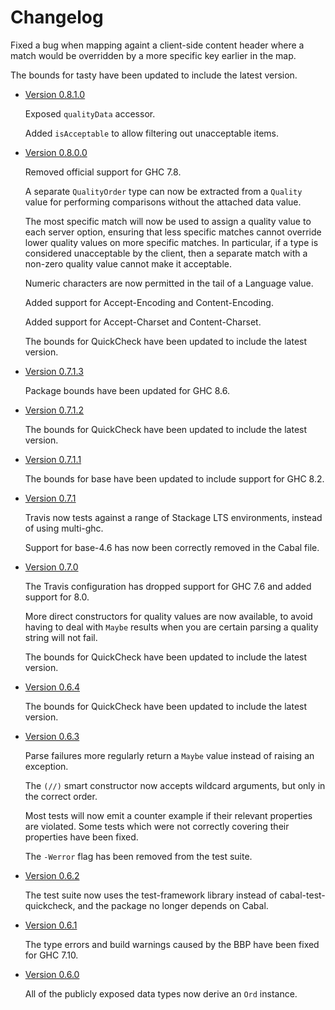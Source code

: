 Changelog
=========

  Fixed a bug when mapping againt a client-side content header where a
  match would be overridden by a more specific key earlier in the map.

  The bounds for tasty have been updated to include the latest version.

- [Version 0.8.1.0](https://github.com/zmthy/http-media/releases/tag/v0.8.1.0)

  Exposed `qualityData` accessor.

  Added `isAcceptable` to allow filtering out unacceptable items.

- [Version 0.8.0.0](https://github.com/zmthy/http-media/releases/tag/v0.8.0.0)

  Removed official support for GHC 7.8.

  A separate `QualityOrder` type can now be extracted from a `Quality`
  value for performing comparisons without the attached data value.

  The most specific match will now be used to assign a quality value to
  each server option, ensuring that less specific matches cannot
  override lower quality values on more specific matches. In particular,
  if a type is considered unacceptable by the client, then a separate
  match with a non-zero quality value cannot make it acceptable.

  Numeric characters are now permitted in the tail of a Language value.

  Added support for Accept-Encoding and Content-Encoding.

  Added support for Accept-Charset and Content-Charset.

  The bounds for QuickCheck have been updated to include the latest
  version.

- [Version 0.7.1.3](https://github.com/zmthy/http-media/releases/tag/v0.7.1.3)

  Package bounds have been updated for GHC 8.6.

- [Version 0.7.1.2](https://github.com/zmthy/http-media/releases/tag/v0.7.1.2)

  The bounds for QuickCheck have been updated to include the latest
  version.

- [Version 0.7.1.1](https://github.com/zmthy/http-media/releases/tag/v0.7.1.1)

  The bounds for base have been updated to include support for GHC 8.2.

- [Version 0.7.1](https://github.com/zmthy/http-media/releases/tag/v0.7.1)

  Travis now tests against a range of Stackage LTS environments, instead
  of using multi-ghc.

  Support for base-4.6 has now been correctly removed in the Cabal file.

- [Version 0.7.0](https://github.com/zmthy/http-media/releases/tag/v0.7.0)

  The Travis configuration has dropped support for GHC 7.6 and added
  support for 8.0.

  More direct constructors for quality values are now available, to
  avoid having to deal with `Maybe` results when you are certain parsing
  a quality string will not fail.

  The bounds for QuickCheck have been updated to include the latest
  version.

- [Version 0.6.4](https://github.com/zmthy/http-media/releases/tag/v0.6.4)

  The bounds for QuickCheck have been updated to include the latest
  version.

- [Version 0.6.3](https://github.com/zmthy/http-media/releases/tag/v0.6.3)

  Parse failures more regularly return a `Maybe` value instead of
  raising an exception.

  The `(//)` smart constructor now accepts wildcard arguments, but only
  in the correct order.

  Most tests will now emit a counter example if their relevant
  properties are violated.  Some tests which were not correctly covering
  their properties have been fixed.

  The `-Werror` flag has been removed from the test suite.

- [Version 0.6.2](https://github.com/zmthy/http-media/releases/tag/v0.6.2)

  The test suite now uses the test-framework library instead of
  cabal-test-quickcheck, and the package no longer depends on Cabal.

- [Version 0.6.1](https://github.com/zmthy/http-media/releases/tag/v0.6.1)

  The type errors and build warnings caused by the BBP have been fixed
  for GHC 7.10.

- [Version 0.6.0](https://github.com/zmthy/http-media/releases/tag/v0.6.0)

  All of the publicly exposed data types now derive an `Ord` instance.
